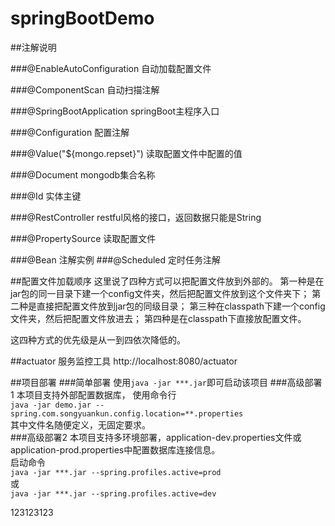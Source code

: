 # springBootDemo

##注解说明

###@EnableAutoConfiguration 自动加载配置文件

###@ComponentScan   自动扫描注解

###@SpringBootApplication   springBoot主程序入口

###@Configuration   配置注解

###@Value("${mongo.repset}")   读取配置文件中配置的值

###@Document  mongodb集合名称

###@Id  实体主键

###@RestController  restful风格的接口，返回数据只能是String

###@PropertySource  读取配置文件

###@Bean    注解实例
###@Scheduled    定时任务注解




##配置文件加载顺序
这里说了四种方式可以把配置文件放到外部的。 
第一种是在jar包的同一目录下建一个config文件夹，然后把配置文件放到这个文件夹下； 
第二种是直接把配置文件放到jar包的同级目录； 
第三种在classpath下建一个config文件夹，然后把配置文件放进去； 
第四种是在classpath下直接放配置文件。

这四种方式的优先级是从一到四依次降低的。

##actuator 服务监控工具
http://localhost:8080/actuator


##项目部署
   ###简单部署
   使用`java -jar ***.jar`即可启动该项目
   ###高级部署1
   本项目支持外部配置数据库，
   使用命令行<br/>
`java -jar demo.jar --spring.com.songyuankun.config.location=**.properties`<br/>
   其中文件名随便定义，无固定要求。<br/>
   ###高级部署2
   本项目支持多环境部署，application-dev.properties文件或application-prod.properties中配置数据库连接信息。<br/>
   启动命令<br/>`java -jar ***.jar --spring.profiles.active=prod`<br/>或<br/>
   `java -jar ***.jar --spring.profiles.active=dev`<br/>



123123123